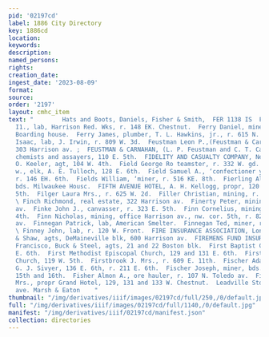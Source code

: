 ```yaml
---
pid: '02197cd'
label: 1886 City Directory
key: 1886cd
location: 
keywords: 
description: 
named_persons: 
rights: 
creation_date: 
ingest_date: '2023-08-09'
format: 
source: 
order: '2197'
layout: cmhc_item
text: "        Hats and Boots, Daniels, Fisher & Smith,  FER 1138 IS  Ferris George
  I1., lab, Harrison Red. Wks, r. 148 EK. Chestnut.  Ferry Daniel, miner, bds. Clontarf
  Boarding house.  Ferry James, plumber, T. L. Hawkins, jr., r. 615 N. Spruce.  Fett
  Isaac, lab, J. Irwin, r. 809 W. 3d.  Feustman Leon P.,(Feustman & Carnahan,) r.
  303 Harrison av. ;  FEUSTMAN & CARNAHAN, (L. P. Feustman and C. T. Carna- . han,)
  chemists and assayers, 110 E. 5th.  FIDELITY AND CASUALTY COMPANY, New York, George
  O. Keeler, agt, 104 W. 4th.  Field George Ro teamster, r. 332 W. gd.  Field George
  w., elk, A. E. Tulloch, 128 E. 6th.  Field Samuel A., ‘confectioner y, 110 E. 6th,
  r. 146 EH. 6th.  Fields William, ‘miner, r. 516 KE. 8th.  Fierling Albert, lab,
  bds. Milwaukee Housc.  FIFTH AVENUE HOTEL, A. H. Kellogg, propr, 120 and 122 W.
  5th.  Filger Laura Mrs., r. 625 W. 2d.  Filler Christian, mining, r. 1124 W. Chestnut.
  \ Finch Richmond, real estate, 322 Harrison av.  Finerty Peter, mining, r. 319 Harrison
  av.  Finke John J., canvasser, r. 323 E. 5th.  Finn Cornelius, mining, r. 210 E.
  4th.  Finn Nicholas, mining, office Harrison av., nw. cor. 5th, r. 821 Harrison
  av.  Finnegan Patrick, lab, American Smelter.  Finnegan Ted, miner, r. 222 EK. 3d.
  \ Finney John, lab, r. 120 W. Front.  FIRE INSURANCE ASSOCIATION, London, Stickley
  & Shaw, agts, DeMaineville blk, 600 Harrison av.  FIREMENS FUND INSURANCE CO., San
  Francisco, Buck & Steel, agts, 21 and 22 Boston blk.  First Baptist Church, 115
  E. 6th.  First Methodist Episcopal Church, 129 and 131 E. 6th.  First Presbyterian
  Church, 119 W. 5th.  Firstbrook J. Mrs., r. 609 E. 11th.  Fischer Adam, shoemkr,
  G. J. Sivyer, 136 E. 6th, r. 211 E. 6th.  Fischer Joseph, miner, bds. Hazel, bet.
  15th and 16th.  Fisher Almon A., ore hauler, r. 107 N. Toledo av.  Fisher Jennie
  Mrs., propr Grand Hotel, 129, 131 and 133 W. Chestnut.  Leadville Stove House, sa:ison
  ave. Marsh & Eaton    "
thumbnail: "/img/derivatives/iiif/images/02197cd/full/250,/0/default.jpg"
full: "/img/derivatives/iiif/images/02197cd/full/1140,/0/default.jpg"
manifest: "/img/derivatives/iiif/02197cd/manifest.json"
collection: directories
---
```

